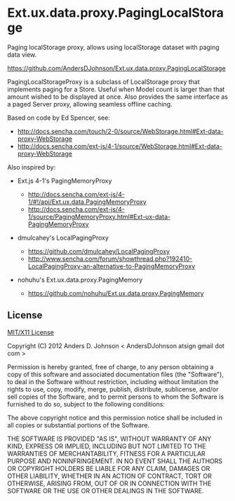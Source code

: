 Ext.ux.data.proxy.PagingLocalStorage
====================================

Paging localStorage proxy, allows using localStorage dataset with paging data view.

https://github.com/AndersDJohnson/Ext.ux.data.proxy.PagingLocalStorage

PagingLocalStorageProxy is a subclass of LocalStorage proxy that implements paging for a Store.
Useful when Model count is larger than that amount wished to be displayed at once.
Also provides the same interface as a paged Server proxy, allowing seamless offline caching.

Based on code by Ed Spencer, see:

 - http://docs.sencha.com/touch/2-0/source/WebStorage.html#Ext-data-proxy-WebStorage
 - http://docs.sencha.com/ext-js/4-1/source/WebStorage.html#Ext-data-proxy-WebStorage

Also inspired by:

 - Ext.js 4-1's PagingMemoryProxy
    - http://docs.sencha.com/ext-js/4-1/#!/api/Ext.ux.data.PagingMemoryProxy
    - http://docs.sencha.com/ext-js/4-1/source/PagingMemoryProxy.html#Ext-ux-data-PagingMemoryProxy

 - dmulcahey's LocalPagingProxy
    - https://github.com/dmulcahey/LocalPagingProxy
    - http://www.sencha.com/forum/showthread.php?192410-LocalPagingProxy-an-alternative-to-PagingMemoryProxy

 - nohuhu's Ext.ux.data.proxy.PagingMemory
    - https://github.com/nohuhu/Ext.ux.data.proxy.PagingMemory


## License ##

[MIT/X11 License](http://en.wikipedia.org/wiki/MIT_License)

Copyright (C) 2012 Anders D. Johnson < AndersDJohnson atsign gmail dot com >

Permission is hereby granted, free of charge, to any person obtaining a copy of this software and associated documentation files (the "Software"), to deal in the Software without restriction, including without limitation the rights to use, copy, modify, merge, publish, distribute, sublicense, and/or sell copies of the Software, and to permit persons to whom the Software is furnished to do so, subject to the following conditions:

The above copyright notice and this permission notice shall be included in all copies or substantial portions of the Software.

THE SOFTWARE IS PROVIDED "AS IS", WITHOUT WARRANTY OF ANY KIND, EXPRESS OR IMPLIED, INCLUDING BUT NOT LIMITED TO THE WARRANTIES OF MERCHANTABILITY, FITNESS FOR A PARTICULAR PURPOSE AND NONINFRINGEMENT. IN NO EVENT SHALL THE AUTHORS OR COPYRIGHT HOLDERS BE LIABLE FOR ANY CLAIM, DAMAGES OR OTHER LIABILITY, WHETHER IN AN ACTION OF CONTRACT, TORT OR OTHERWISE, ARISING FROM, OUT OF OR IN CONNECTION WITH THE SOFTWARE OR THE USE OR OTHER DEALINGS IN THE SOFTWARE.

